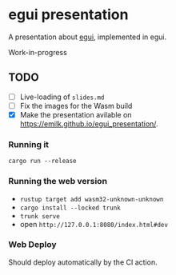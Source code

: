# egui presentation

A presentation about [egui](https://github.com/emilk/egui), implemented in egui.

Work-in-progress

## TODO
* [ ] Live-loading of `slides.md`
* [ ] Fix the images for the Wasm build
* [x] Make the presentation avilable on <https://emilk.github.io/egui_presentation/>.

### Running it

`cargo run --release`

### Running the web version
* `rustup target add wasm32-unknown-unknown`
* `cargo install --locked trunk`
* `trunk serve`
* open `http://127.0.0.1:8080/index.html#dev`

### Web Deploy
Should deploy automatically by the CI action.
